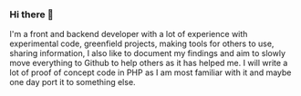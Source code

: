 ### Hi there 👋

I'm a front and backend developer with a lot of experience with experimental code, greenfield projects, making tools for others to use, sharing information, I also like to document my findings and aim to slowly move everything to Github to help others as it has helped me. I will write a lot of proof of concept code in PHP as I am most familiar with it and maybe one day port it to something else.
